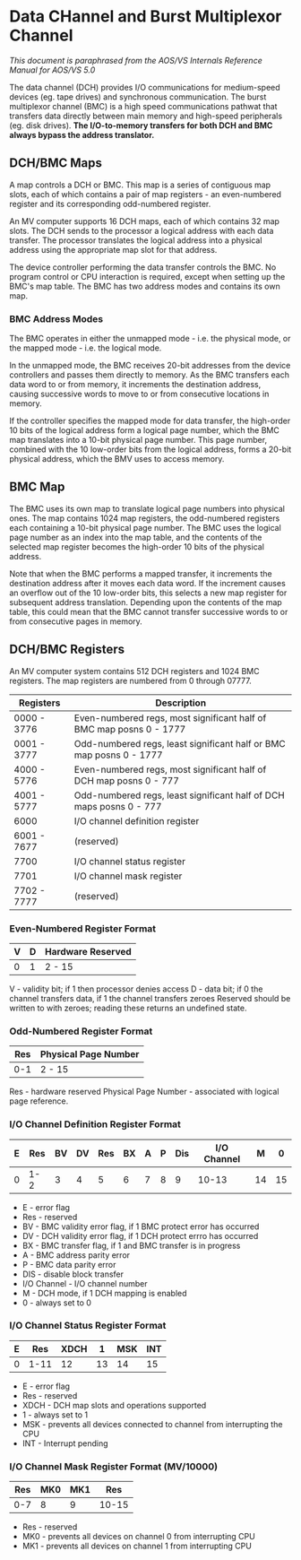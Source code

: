 # Data CHannel and Burst Multiplexor Channel
_This document is paraphrased from the AOS/VS Internals Reference Manual for AOS/VS 5.0_

The data channel (DCH) provides I/O communications for medium-speed devices (eg. tape drives) and synchronous communication.  The burst multiplexor channel (BMC) is a high speed communications pathwat that transfers data directly between main memory and high-speed peripherals (eg. disk drives).  **The I/O-to-memory transfers for both DCH and BMC always bypass the address translator.**

## DCH/BMC Maps
A map controls a DCH or BMC.  This map is a series of contiguous map slots, each of which contains a pair of map registers - an even-numbered register and its corresponding odd-numbered register.

An MV computer supports 16 DCH maps, each of which contains 32 map slots.  The DCH sends to the processor a logical address with each data transfer.  The processor translates the logical address into a physical address using the appropriate map slot for that address.

The device controller performing the data transfer controls the BMC.  No program control or CPU interaction is required, except when setting up the BMC's map table.  The BMC has two address modes and contains its own map.

### BMC Address Modes
The BMC operates in either the unmapped mode - i.e. the physical mode, or the mapped mode - i.e. the logical mode.

In the unmapped mode, the BMC receives 20-bit addresses from the device controllers and passes them directly to memory.  As the BMC transfers each data word to or from memory, it increments the destination address, causing successive words to move to or from consecutive locations in memory.

If the controller specifies the mapped mode for data transfer, the high-order 10 bits of the logical address form a logical page number, which the BMC map translates into a 10-bit physical page number.  This page number, combined with the 10 low-order bits from the logical address, forms a 20-bit physical address, which the BMV uses to access memory.

## BMC Map
The BMC uses its own map to translate logical page numbers into physical ones.  The map contains 1024 map registers, the odd-numbered registers each containing a 10-bit physical page number.  The BMC uses the logical page number as an index into the map table, and the contents of the selected map register becomes the high-order 10 bits of the physical address.

Note that when the BMC performs a mapped transfer, it increments the destination address after it moves each data word.  If the increment causes an overflow out of the 10 low-order bits, this selects a new map register for subsequent address translation.  Depending upon the contents of the map table, this could mean that the BMC cannot transfer successive words to or from consecutive pages in memory.

## DCH/BMC Registers
An MV computer system contains 512 DCH registers and 1024 BMC registers.  The map registers are numbered from 0 through 07777.

Registers | Description
----------|------------
0000 - 3776 | Even-numbered regs, most significant half of BMC map posns 0 - 1777
0001 - 3777 | Odd-numbered regs, least significant half or BMC map posns 0 - 1777
4000 - 5776 | Even-numbered regs, most significant half of DCH map posns 0 - 777
4001 - 5777 | Odd-numbered regs, least significant half of DCH maps posns 0 - 777
6000        | I/O channel definition register
6001 - 7677 | (reserved)
7700        | I/O channel status register
7701        | I/O channel mask register
7702 - 7777 | (reserved)

### Even-Numbered Register Format
V | D | Hardware Reserved
--|---|------------------
0 | 1 |2 -             15

V - validity bit; if 1 then processor denies access
D - data bit; if 0 the channel transfers data, if 1 the channel transfers zeroes
Reserved should be written to with zeroes; reading these returns an undefined state.

### Odd-Numbered Register Format
Res | Physical Page Number
----|---------------------
0-1 | 2 - 15

Res - hardware reserved
Physical Page Number - associated with logical page reference.

### I/O Channel Definition Register Format
E | Res | BV | DV | Res | BX | A | P | Dis | I/O Channel | M | 0
--|-----|----|----|-----|----|---|---|-----|-------------|---|--
0 | 1-2 | 3  | 4  | 5   | 6  | 7 | 8 | 9   | 10-13       |14 | 15

  * E - error flag
  * Res - reserved
  * BV - BMC validity error flag, if 1 BMC protect error has occurred
  * DV - DCH validity error flag, if 1 DCH protect errro has occurred
  * BX - BMC transfer flag, if 1 and BMC transfer is in progress
  * A - BMC address parity error
  * P - BMC data parity error
  * DIS - disable block transfer
  * I/O Channel - I/O channel number
  * M - DCH mode, if 1 DCH mapping is enabled
  * 0 - always set to 0

### I/O Channel Status Register Format
E | Res | XDCH | 1 | MSK | INT
--|-----|------|---|-----|----
0 | 1-11| 12   |13 | 14  | 15

  * E - error flag
  * Res - reserved
  * XDCH - DCH map slots and operations supported
  * 1 - always set to 1
  * MSK - prevents all devices connected to channel from interrupting the CPU
  * INT - Interrupt pending

### I/O Channel Mask Register Format (MV/10000)
Res | MK0 | MK1 | Res
----|-----|-----|----
0-7 | 8   | 9   | 10-15

  * Res - reserved
  * MK0 - prevents all devices on channel 0 from interrupting CPU
  * MK1 - prevents all devices on channel 1 from interrupting CPU
